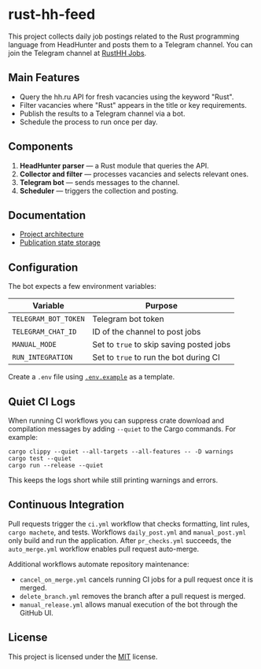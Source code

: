 # rust-hh-feed

This project collects daily job postings related to the Rust programming language from HeadHunter and posts them to a Telegram channel.
You can join the Telegram channel at [RustHH Jobs](https://t.me/rusthhjobs).

## Main Features

- Query the hh.ru API for fresh vacancies using the keyword "Rust".
- Filter vacancies where "Rust" appears in the title or key requirements.
- Publish the results to a Telegram channel via a bot.
- Schedule the process to run once per day.

## Components

1. **HeadHunter parser** — a Rust module that queries the API.
2. **Collector and filter** — processes vacancies and selects relevant ones.
3. **Telegram bot** — sends messages to the channel.
4. **Scheduler** — triggers the collection and posting.

## Documentation
- [Project architecture](docs/README.md)
- [Publication state storage](docs/TECHNICAL_DETAILS.md)

## Configuration
The bot expects a few environment variables:

| Variable | Purpose |
|----------|---------------------------------------------------------|
| `TELEGRAM_BOT_TOKEN` | Telegram bot token |
| `TELEGRAM_CHAT_ID` | ID of the channel to post jobs |
| `MANUAL_MODE` | Set to `true` to skip saving posted jobs |
| `RUN_INTEGRATION` | Set to `true` to run the bot during CI |

Create a `.env` file using [`.env.example`](.env.example) as a template.

## Quiet CI Logs
When running CI workflows you can suppress crate download and compilation
messages by adding `--quiet` to the Cargo commands. For example:

```
cargo clippy --quiet --all-targets --all-features -- -D warnings
cargo test --quiet
cargo run --release --quiet
```

This keeps the logs short while still printing warnings and errors.

## Continuous Integration
Pull requests trigger the `ci.yml` workflow that checks formatting,
lint rules, `cargo machete`, and tests. Workflows `daily_post.yml` and
`manual_post.yml` only build and run the application. After `pr_checks.yml` succeeds, the `auto_merge.yml` workflow enables pull request auto-merge.

Additional workflows automate repository maintenance:

- `cancel_on_merge.yml` cancels running CI jobs for a pull request once it is merged.
- `delete_branch.yml` removes the branch after a pull request is merged.
- `manual_release.yml` allows manual execution of the bot through the GitHub UI.

## License
This project is licensed under the [MIT](LICENSE) license.
